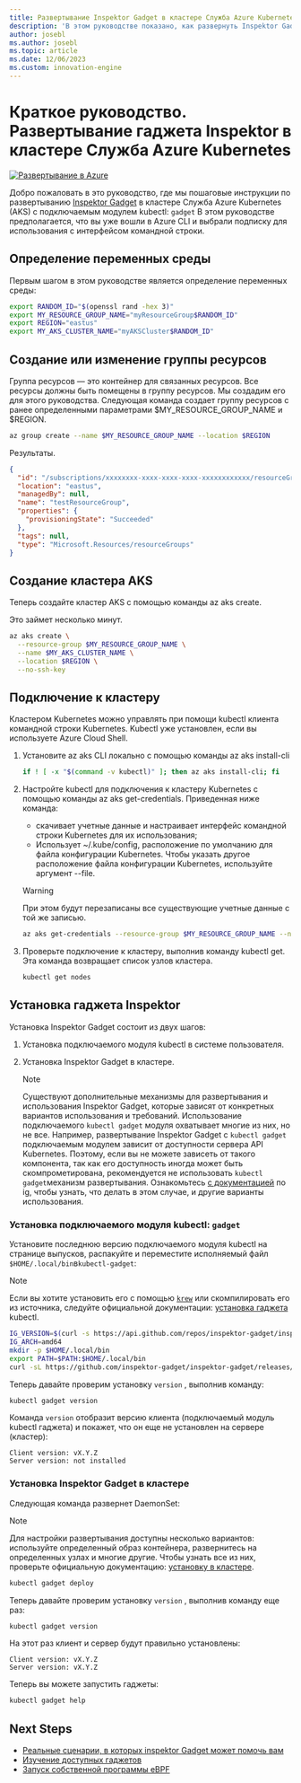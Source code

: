 ```yaml
---
title: Развертывание Inspektor Gadget в кластере Служба Azure Kubernetes
description: 'В этом руководстве показано, как развернуть Inspektor Gadget в кластере AKS'
author: josebl
ms.author: josebl
ms.topic: article
ms.date: 12/06/2023
ms.custom: innovation-engine
---
```


# Краткое руководство. Развертывание гаджета Inspektor в кластере Служба Azure Kubernetes

[![Развертывание в Azure](https://aka.ms/deploytoazurebutton)](https://go.microsoft.com/fwlink/?linkid=2262844)

Добро пожаловать в это руководство, где мы пошаговые инструкции по развертыванию [Inspektor Gadget](https://www.inspektor-gadget.io/) в кластере Служба Azure Kubernetes (AKS) с подключаемым модулем kubectl: `gadget` В этом руководстве предполагается, что вы уже вошли в Azure CLI и выбрали подписку для использования с интерфейсом командной строки.

## Определение переменных среды

Первым шагом в этом руководстве является определение переменных среды:

```bash
export RANDOM_ID="$(openssl rand -hex 3)"
export MY_RESOURCE_GROUP_NAME="myResourceGroup$RANDOM_ID"
export REGION="eastus"
export MY_AKS_CLUSTER_NAME="myAKSCluster$RANDOM_ID"
```

## Создание или изменение группы ресурсов

Группа ресурсов — это контейнер для связанных ресурсов. Все ресурсы должны быть помещены в группу ресурсов. Мы создадим его для этого руководства. Следующая команда создает группу ресурсов с ранее определенными параметрами $MY_RESOURCE_GROUP_NAME и $REGION.

```bash
az group create --name $MY_RESOURCE_GROUP_NAME --location $REGION
```

Результаты.

<!-- expected_similarity=0.3 -->
```JSON
{
  "id": "/subscriptions/xxxxxxxx-xxxx-xxxx-xxxx-xxxxxxxxxxxx/resourceGroups/myResourceGroup210",
  "location": "eastus",
  "managedBy": null,
  "name": "testResourceGroup",
  "properties": {
    "provisioningState": "Succeeded"
  },
  "tags": null,
  "type": "Microsoft.Resources/resourceGroups"
}
```

## Создание кластера AKS

Теперь создайте кластер AKS с помощью команды az aks create.

Это займет несколько минут.

```bash
az aks create \
  --resource-group $MY_RESOURCE_GROUP_NAME \
  --name $MY_AKS_CLUSTER_NAME \
  --location $REGION \
  --no-ssh-key
```

## Подключение к кластеру

Кластером Kubernetes можно управлять при помощи kubectl клиента командной строки Kubernetes. Kubectl уже установлен, если вы используете Azure Cloud Shell.

1. Установите az aks CLI локально с помощью команды az aks install-cli

    ```bash
    if ! [ -x "$(command -v kubectl)" ]; then az aks install-cli; fi
    ```

2. Настройте kubectl для подключения к кластеру Kubernetes с помощью команды az aks get-credentials. Приведенная ниже команда:
    - скачивает учетные данные и настраивает интерфейс командной строки Kubernetes для их использования;
    - Использует ~/.kube/config, расположение по умолчанию для файла конфигурации Kubernetes. Чтобы указать другое расположение файла конфигурации Kubernetes, используйте аргумент --file.

    > [!WARNING]
    > При этом будут перезаписаны все существующие учетные данные с той же записью.

    ```bash
    az aks get-credentials --resource-group $MY_RESOURCE_GROUP_NAME --name $MY_AKS_CLUSTER_NAME --overwrite-existing
    ```

3. Проверьте подключение к кластеру, выполнив команду kubectl get. Эта команда возвращает список узлов кластера.

    ```bash
    kubectl get nodes
    ```

## Установка гаджета Inspektor

Установка Inspektor Gadget состоит из двух шагов:

1. Установка подключаемого модуля kubectl в системе пользователя.
2. Установка Inspektor Gadget в кластере.

    > [!NOTE]
    > Существуют дополнительные механизмы для развертывания и использования Inspektor Gadget, которые зависят от конкретных вариантов использования и требований. Использование подключаемого `kubectl gadget` модуля охватывает многие из них, но не все. Например, развертывание Inspektor Gadget с `kubectl gadget` подключаемым модулем зависит от доступности сервера API Kubernetes. Поэтому, если вы не можете зависеть от такого компонента, так как его доступность иногда может быть скомпрометирована, рекомендуется не использовать `kubectl gadget`механизм развертывания. Ознакомьтесь [с документацией](https://github.com/inspektor-gadget/inspektor-gadget/blob/main/docs/ig.md) по ig, чтобы узнать, что делать в этом случае, и другие варианты использования.

### Установка подключаемого модуля kubectl: `gadget`

Установите последнюю версию подключаемого модуля kubectl на странице выпусков, распакуйте и переместите исполняемый файл `$HOME/.local/bin`в`kubectl-gadget`:

> [!NOTE]
> Если вы хотите установить его с помощью [`krew`](https://sigs.k8s.io/krew) или скомпилировать его из источника, следуйте официальной документации: [установка гаджета](https://github.com/inspektor-gadget/inspektor-gadget/blob/main/docs/install.md#installing-kubectl-gadget) kubectl.

```bash
IG_VERSION=$(curl -s https://api.github.com/repos/inspektor-gadget/inspektor-gadget/releases/latest | jq -r .tag_name)
IG_ARCH=amd64
mkdir -p $HOME/.local/bin
export PATH=$PATH:$HOME/.local/bin
curl -sL https://github.com/inspektor-gadget/inspektor-gadget/releases/download/${IG_VERSION}/kubectl-gadget-linux-${IG_ARCH}-${IG_VERSION}.tar.gz  | tar -C $HOME/.local/bin -xzf - kubectl-gadget
```

Теперь давайте проверим установку `version` , выполнив команду:

```bash
kubectl gadget version
```

Команда `version` отобразит версию клиента (подключаемый модуль kubectl гаджета) и покажет, что он еще не установлен на сервере (кластер):

<!--expected_similarity="(?m)^Client version: v\d+\.\d+\.\d+$\n^Server version: not installed$"-->
```text
Client version: vX.Y.Z
Server version: not installed
```

### Установка Inspektor Gadget в кластере

Следующая команда развернет DaemonSet:

> [!NOTE]
> Для настройки развертывания доступны несколько вариантов: используйте определенный образ контейнера, развернитесь на определенных узлах и многие другие. Чтобы узнать все из них, проверьте официальную документацию: [установку в кластере](https://github.com/inspektor-gadget/inspektor-gadget/blob/main/docs/install.md#installing-in-the-cluster).

```bash
kubectl gadget deploy
```

Теперь давайте проверим установку `version` , выполнив команду еще раз:

```bash
kubectl gadget version
```

На этот раз клиент и сервер будут правильно установлены:

<!--expected_similarity="(?m)^Client version: v\d+\.\d+\.\d+$\n^Server version: v\d+\.\d+\.\d+$"-->
```text
Client version: vX.Y.Z
Server version: vX.Y.Z
```

Теперь вы можете запустить гаджеты:

```bash
kubectl gadget help
```

<!--
## Clean Up

### Undeploy Inspektor Gadget

```bash
kubectl gadget undeploy
```

### Clean up Azure resources

When no longer needed, you can use `az group delete` to remove the resource group, cluster, and all related resources as follows. The `--no-wait` parameter returns control to the prompt without waiting for the operation to complete. The `--yes` parameter confirms that you wish to delete the resources without an additional prompt to do so.

```bash
az group delete --name $MY_RESOURCE_GROUP_NAME --no-wait --yes
```
-->

## Next Steps
- [Реальные сценарии, в которых inspektor Gadget может помочь вам](https://go.microsoft.com/fwlink/p/?linkid=2260402#use-cases)
- [Изучение доступных гаджетов](https://go.microsoft.com/fwlink/p/?linkid=2260070)
- [Запуск собственной программы eBPF](https://go.microsoft.com/fwlink/p/?linkid=2259865)
